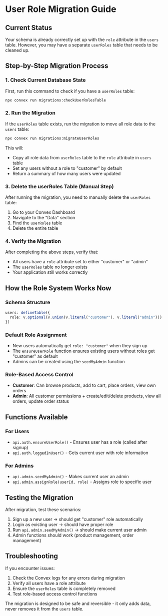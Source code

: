 # User Role Migration Guide

## Current Status
Your schema is already correctly set up with the `role` attribute in the `users` table. However, you may have a separate `userRoles` table that needs to be cleaned up.

## Step-by-Step Migration Process

### 1. Check Current Database State
First, run this command to check if you have a `userRoles` table:

```bash
npx convex run migrations:checkUserRolesTable
```

### 2. Run the Migration
If the `userRoles` table exists, run the migration to move all role data to the `users` table:

```bash
npx convex run migrations:migrateUserRoles
```

This will:
- Copy all role data from `userRoles` table to the `role` attribute in `users` table
- Set any users without a role to "customer" by default
- Return a summary of how many users were updated

### 3. Delete the userRoles Table (Manual Step)
After running the migration, you need to manually delete the `userRoles` table:

1. Go to your Convex Dashboard
2. Navigate to the "Data" section
3. Find the `userRoles` table
4. Delete the entire table

### 4. Verify the Migration
After completing the above steps, verify that:
- All users have a `role` attribute set to either "customer" or "admin"
- The `userRoles` table no longer exists
- Your application still works correctly

## How the Role System Works Now

### Schema Structure
```typescript
users: defineTable({
  role: v.optional(v.union(v.literal("customer"), v.literal("admin"))), // defaults to 'customer'
})
```

### Default Role Assignment
- New users automatically get `role: "customer"` when they sign up
- The `ensureUserRole` function ensures existing users without roles get "customer" as default
- Admins can be created using the `seedMyAdmin` function

### Role-Based Access Control
- **Customer**: Can browse products, add to cart, place orders, view own orders
- **Admin**: All customer permissions + create/edit/delete products, view all orders, update order status

## Functions Available

### For Users
- `api.auth.ensureUserRole()` - Ensures user has a role (called after signup)
- `api.auth.loggedInUser()` - Gets current user with role information

### For Admins
- `api.admin.seedMyAdmin()` - Makes current user an admin
- `api.admin.assignRole(userId, role)` - Assigns role to specific user

## Testing the Migration

After migration, test these scenarios:
1. Sign up a new user → should get "customer" role automatically
2. Login as existing user → should have proper role
3. Run `api.admin.seedMyAdmin()` → should make current user admin
4. Admin functions should work (product management, order management)

## Troubleshooting

If you encounter issues:
1. Check the Convex logs for any errors during migration
2. Verify all users have a role attribute
3. Ensure the `userRoles` table is completely removed
4. Test role-based access control functions

The migration is designed to be safe and reversible - it only adds data, never removes it from the `users` table.
